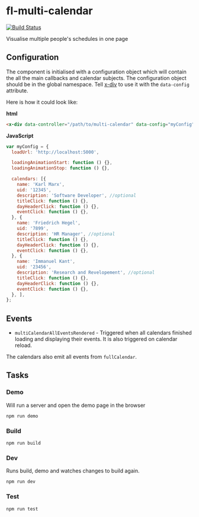 # fl-multi-calendar
[![Build Status](https://travis-ci.org/fourlabsldn/fl-multi-calendar.svg?branch=master)](https://travis-ci.org/fourlabsldn/fl-multi-calendar)

Visualise multiple people's schedules in one page


## Configuration
The component is initialised with a configuration object which will contain the
all the main callbacks and calendar subjects. The configuration object should
be in the global namespace. Tell [x-div](https://github.com/fourlabsldn/x-div)
to use it with the `data-config` attribute.

Here is how it could look like:

**html**
``` html
<x-div data-controller="/path/to/multi-calendar" data-config="myConfig"></x-div>
```

**JavaScript**
``` javascript
var myConfig = {
  loadUrl: 'http://localhost:5000',

  loadingAnimationStart: function () {},
  loadingAnimationStop: function () {},

  calendars: [{
    name: 'Karl Marx',
    uid: '12345',
    description: 'Software Developer', //optional
    titleClick: function () {},
    dayHeaderClick: function () {},
    eventClick: function () {},
  }, {
    name: 'Friedrich Hegel',
    uid: '7899',
    description: 'HR Manager', //optional
    titleClick: function () {},
    dayHeaderClick: function () {},
    eventClick: function () {},
  }, {
    name: 'Immanuel Kant',
    uid: '23456',
    description: 'Research and Revelopement', //optional
    titleClick: function () {},
    dayHeaderClick: function () {},
    eventClick: function () {},
  }, ],
};

```

## Events
 - `multiCalendarAllEventsRendered` - Triggered when all calendars finished
 loading and displaying their events. It is also triggered on calendar reload.

The calendars also emit all events from `fullCalendar`.

## Tasks

### Demo
Will run a server and open the demo page in the browser
```
npm run demo
```

### Build
```
npm run build
```
### Dev
Runs build, demo and watches changes to build again.
```
npm run dev
```

### Test
```
npm run test
```
